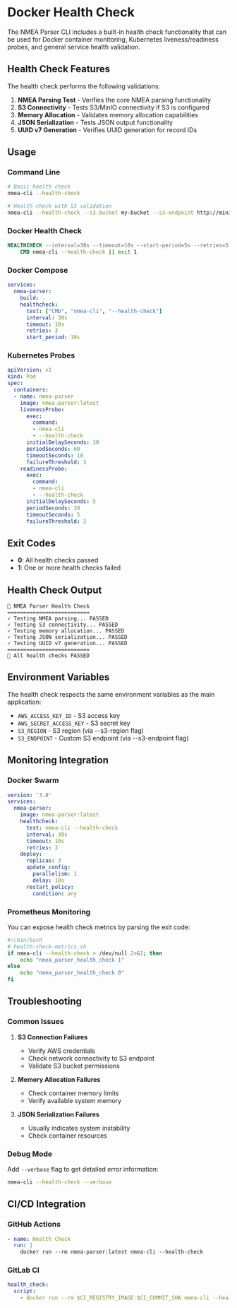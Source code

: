 # Docker Health Check

The NMEA Parser CLI includes a built-in health check functionality that can be used for Docker container monitoring, Kubernetes liveness/readiness probes, and general service health validation.

## Health Check Features

The health check performs the following validations:

1. **NMEA Parsing Test** - Verifies the core NMEA parsing functionality
2. **S3 Connectivity** - Tests S3/MinIO connectivity if S3 is configured
3. **Memory Allocation** - Validates memory allocation capabilities
4. **JSON Serialization** - Tests JSON output functionality
5. **UUID v7 Generation** - Verifies UUID generation for record IDs

## Usage

### Command Line
```bash
# Basic health check
nmea-cli --health-check

# Health check with S3 validation
nmea-cli --health-check --s3-bucket my-bucket --s3-endpoint http://minio:9000
```

### Docker Health Check
```dockerfile
HEALTHCHECK --interval=30s --timeout=10s --start-period=5s --retries=3 \
    CMD nmea-cli --health-check || exit 1
```

### Docker Compose
```yaml
services:
  nmea-parser:
    build: .
    healthcheck:
      test: ["CMD", "nmea-cli", "--health-check"]
      interval: 30s
      timeout: 10s
      retries: 3
      start_period: 10s
```

### Kubernetes Probes
```yaml
apiVersion: v1
kind: Pod
spec:
  containers:
  - name: nmea-parser
    image: nmea-parser:latest
    livenessProbe:
      exec:
        command:
        - nmea-cli
        - --health-check
      initialDelaySeconds: 30
      periodSeconds: 60
      timeoutSeconds: 10
      failureThreshold: 3
    readinessProbe:
      exec:
        command:
        - nmea-cli
        - --health-check
      initialDelaySeconds: 5
      periodSeconds: 30
      timeoutSeconds: 5
      failureThreshold: 2
```

## Exit Codes

- **0**: All health checks passed
- **1**: One or more health checks failed

## Health Check Output

```
🏥 NMEA Parser Health Check
==========================
✓ Testing NMEA parsing... PASSED
✓ Testing S3 connectivity... PASSED
✓ Testing memory allocation... PASSED
✓ Testing JSON serialization... PASSED
✓ Testing UUID v7 generation... PASSED
==========================
🎉 All health checks PASSED
```

## Environment Variables

The health check respects the same environment variables as the main application:

- `AWS_ACCESS_KEY_ID` - S3 access key
- `AWS_SECRET_ACCESS_KEY` - S3 secret key
- `S3_REGION` - S3 region (via --s3-region flag)
- `S3_ENDPOINT` - Custom S3 endpoint (via --s3-endpoint flag)

## Monitoring Integration

### Docker Swarm
```yaml
version: '3.8'
services:
  nmea-parser:
    image: nmea-parser:latest
    healthcheck:
      test: nmea-cli --health-check
      interval: 30s
      timeout: 10s
      retries: 3
    deploy:
      replicas: 3
      update_config:
        parallelism: 1
        delay: 10s
      restart_policy:
        condition: any
```

### Prometheus Monitoring
You can expose health check metrics by parsing the exit code:

```bash
#!/bin/bash
# health-check-metrics.sh
if nmea-cli --health-check > /dev/null 2>&1; then
    echo "nmea_parser_health_check 1"
else
    echo "nmea_parser_health_check 0"
fi
```

## Troubleshooting

### Common Issues

1. **S3 Connection Failures**
   - Verify AWS credentials
   - Check network connectivity to S3 endpoint
   - Validate S3 bucket permissions

2. **Memory Allocation Failures**
   - Check container memory limits
   - Verify available system memory

3. **JSON Serialization Failures**
   - Usually indicates system instability
   - Check container resources

### Debug Mode
Add `--verbose` flag to get detailed error information:

```bash
nmea-cli --health-check --verbose
```

## CI/CD Integration

### GitHub Actions
```yaml
- name: Health Check
  run: |
    docker run --rm nmea-parser:latest nmea-cli --health-check
```

### GitLab CI
```yaml
health_check:
  script:
    - docker run --rm $CI_REGISTRY_IMAGE:$CI_COMMIT_SHA nmea-cli --health-check
```